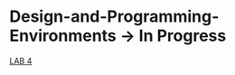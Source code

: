 # Design-and-Programming-Environments -> In Progress
[LAB 4](https://github.com/IoanaBotezatu01/MPP-Lab4)
